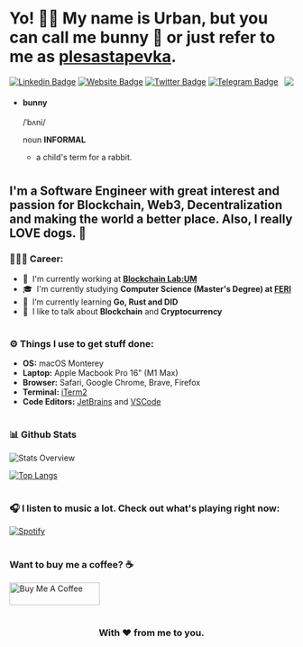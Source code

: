 # Yo! 👊🏿 My name is Urban, but you can call me bunny 🐰 or just refer to me as [plesastapevka](https://github.com/plesastapevka/).

<a href="https://github.com/plesastapevka/github-readme-stats">
  <img align="right" src="http://github-readme-streak-stats.herokuapp.com?user=plesastapevka&theme=dark&date_format=M%20j%5B%2C%20Y%5D" />
</a>


[![Linkedin Badge](https://img.shields.io/badge/-LinkedIn-0e76a8?style=flat-square&logo=Linkedin&logoColor=white)](https://www.linkedin.com/in/urbanvidovic/)
[![Website Badge](https://img.shields.io/badge/Website-3b5998?style=flat-square&logo=google-chrome&logoColor=white)](https://plesastapevka.github.io/)
[![Twitter Badge](https://img.shields.io/badge/-Twitter-00acee?style=flat-square&logo=Twitter&logoColor=white)](https://twitter.com/plesasta_pevka)
[![Telegram Badge](https://img.shields.io/badge/-Telegram-0088cc?style=flat-square&logo=Telegram&logoColor=white)](https://t.me/plesasta_pevka)

- #### bunny
  /ˈbʌni/
  
  noun **INFORMAL**
  - a child's term for a rabbit.

#

## I'm a Software Engineer with great interest and passion for Blockchain, Web3, Decentralization and making the world a better place. Also, I really **LOVE** dogs. 🐶


### 👨🏻‍💻 Career:
- 🏢 &nbsp;I'm currently working at **[Blockchain Lab:UM](https://blockchain-lab.um.si/?lang=en)**
- 🎓 &nbsp;I'm currently studying **Computer Science (Master's Degree) at [FERI](https://feri.um.si/en/)**
- 🤔 &nbsp;I’m currently learning **Go, Rust and DID**
- 💬 &nbsp;I like to talk about **Blockchain** and **Cryptocurrency**

#

### ⚙️ Things I use to get stuff done:
- **OS:** macOS Monterey
- **Laptop:** Apple Macbook Pro 16" (M1 Max)
- **Browser:** Safari, Google Chrome, Brave, Firefox
- **Terminal:** [iTerm2](https://iterm2.com/)
- **Code Editors:** [JetBrains](https://www.jetbrains.com/) and [VSCode](https://code.visualstudio.com/)

#

### 📊 Github Stats

![Stats Overview](https://github-readme-stats.vercel.app/api?username=plesastapevka&show_icons=true&theme=dark&count_private=true)

[![Top Langs](https://github-readme-stats.vercel.app/api/top-langs/?username=plesastapevka&layout=compact&theme=dark)](https://github.com/plesastapevka/github-readme-stats)

#

### 🎧 I listen to music a lot. Check out what's playing right now:

[![Spotify](https://spotify-github-profile.vercel.app/api/view.svg?uid=8b0wvobrhn0bw5rlq2db6ybdo&cover_image=true&theme=novatorem&bar_color=175e29&bar_color_cover=false)](https://open.spotify.com/user/8b0wvobrhn0bw5rlq2db6ybdo?si=d106919a36ad45ca)

#

### Want to buy me a coffee? ☕️

<a href="https://www.buymeacoffee.com/bxnny" target="_blank"><img src="https://cdn.buymeacoffee.com/buttons/v2/default-yellow.png" alt="Buy Me A Coffee" height="40px" width="160px" ></a>


#

<div align="center">

### With ❤️ from me to you.

</div>
